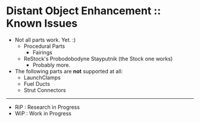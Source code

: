 # Distant Object Enhancement :: Known Issues

* Not all parts work. Yet. :)
	+ Procedural Parts
		+ Fairings
	+ ReStock's Probodobodyne Stayputnik (the Stock one works)
		- Probably more. 
* The following parts are **not** supported at all:
	+ LaunchClamps
	+ Fuel Ducts
	+ Strut Connectors 

- - -

* RiP : Research in Progress
* WiP : Work in Progress
